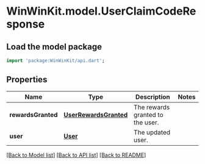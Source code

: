 # WinWinKit.model.UserClaimCodeResponse

## Load the model package
```dart
import 'package:WinWinKit/api.dart';
```

## Properties
Name | Type | Description | Notes
------------ | ------------- | ------------- | -------------
**rewardsGranted** | [**UserRewardsGranted**](UserRewardsGranted.md) | The rewards granted to the user. | 
**user** | [**User**](User.md) | The updated user. | 

[[Back to Model list]](../README.md#documentation-for-models) [[Back to API list]](../README.md#documentation-for-api-endpoints) [[Back to README]](../README.md)


